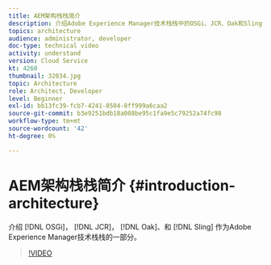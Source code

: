 ```yaml
---
title: AEM架构栈栈简介
description: 介绍Adobe Experience Manager技术栈栈中的OSGi、JCR、Oak和Sling技术。
topics: architecture
audience: administrator, developer
doc-type: technical video
activity: understand
version: Cloud Service
kt: 4260
thumbnail: 32034.jpg
topic: Architecture
role: Architect, Developer
level: Beginner
exl-id: bb13fc39-fcb7-4241-8504-8ff999a6caa2
source-git-commit: b3e9251bdb18a008be95c1fa9e5c79252a74fc98
workflow-type: tm+mt
source-wordcount: '42'
ht-degree: 0%

---
```


# AEM架构栈栈简介 {#introduction-architecture}

介绍 [!DNL OSGi]， [!DNL JCR]， [!DNL Oak]、和 [!DNL Sling] 作为Adobe Experience Manager技术栈栈的一部分。

>[!VIDEO](https://video.tv.adobe.com/v/32034?quality=12&learn=on)
